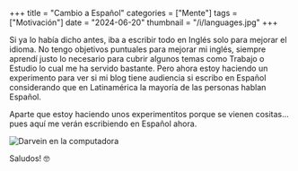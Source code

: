 +++
title = "Cambio a Español"
categories = ["Mente"]
tags = ["Motivación"]
date = "2024-06-20"
thumbnail = "/i/languages.jpg"
+++

Si ya lo había dicho antes, iba a escribir todo en Inglés solo para mejorar el idioma. No tengo objetivos puntuales para mejorar mi inglés, siempre aprendí justo lo necesario para cubrir algunos temas como Trabajo o Estudio lo cual me ha servido bastante. Pero ahora estoy haciendo un experimento para ver si mi blog tiene audiencia si escribo en Español considerando que en Latinamérica la mayoría de las personas hablan Español.

Aparte que estoy haciendo unos experimentitos porque se vienen cositas... pues aquí me verán escribiendo en Español ahora.

![Darvein en la computadora](../../i/2024-06-20_10-59.png)

Saludos! 🤓
